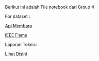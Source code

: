 Berikut ini adalah File notebook dari Group 4

For dataset :

[Api Membara](https://www.kaggle.com/datasets/choerulafifanto/apimembara)

[IEEE Flame](https://www.kaggle.com/datasets/choerulafifanto/ieee-flame-dataset)

Laporan Teknis:

[Lihat Disini](https://docs.google.com/document/d/1DY-NpnXemlhLBjRgeMChx_l5R9PcTiyD0aTZ7fP5MTk/edit?usp=sharing)
